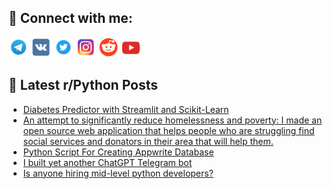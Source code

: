 ## 🔎 Connect with me:
[<img src="https://github.com/bullbesh/bullbesh/blob/main/images/Telegram.png" width="32" height="32" />](https://t.me/bullbesh)
[<img src="https://github.com/bullbesh/bullbesh/blob/main/images/VK.png" width="32" height="32" />](https://vk.com/bullbesh)
[<img src="https://github.com/bullbesh/bullbesh/blob/main/images/Twitter.png" width="32" height="32" />](https://twitter.com/bullbesh1)
[<img src="https://github.com/bullbesh/bullbesh/blob/main/images/Instagram.png" width="32" height="32" />](https://www.instagram.com/bullbesh)
[<img src="https://github.com/bullbesh/bullbesh/blob/main/images/Reddit.png" width="32" height="32" />](https://www.reddit.com/user/bullbesh)
[<img src="https://github.com/bullbesh/bullbesh/blob/main/images/YouTube.png" width="32" height="32" />](https://www.youtube.com/channel/UCtfjRs6uzgq5mfm8S06WTcg)

## 📕 Latest r/Python Posts
<!-- BLOG-POST-LIST:START -->
- [Diabetes Predictor with Streamlit and Scikit-Learn](https://www.reddit.com/r/Python/comments/15jpbd2/diabetes_predictor_with_streamlit_and_scikitlearn/)
- [An attempt to significantly reduce homelessness and poverty: I made an open source web application that helps people who are struggling find social services and donators in their area that will help them.](https://www.reddit.com/r/Python/comments/15jorha/an_attempt_to_significantly_reduce_homelessness/)
- [Python Script For Creating Appwrite Database](https://www.reddit.com/r/Python/comments/15jnzto/python_script_for_creating_appwrite_database/)
- [I built yet another ChatGPT Telegram bot](https://www.reddit.com/r/Python/comments/15jnv9f/i_built_yet_another_chatgpt_telegram_bot/)
- [Is anyone hiring mid-level python developers?](https://www.reddit.com/r/Python/comments/15jmvbw/is_anyone_hiring_midlevel_python_developers/)
<!-- BLOG-POST-LIST:END -->
